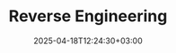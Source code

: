 ---
weight: 999
title: "Reverse Engineering"
description: ""
icon: "article"
date: "2025-04-18T12:24:30+03:00"
lastmod: "2025-04-18T12:24:30+03:00"
draft: false
toc: true
---